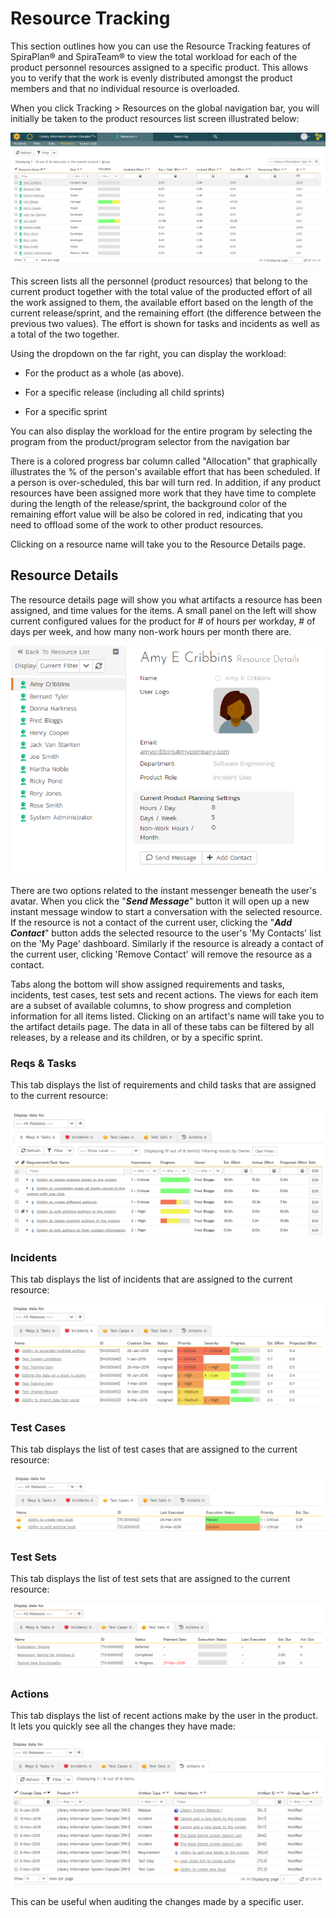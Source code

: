 # Resource Tracking

This section outlines how you can use the Resource Tracking features of
SpiraPlan® and SpiraTeam® to view the total workload for each of the
product personnel resources assigned to a specific product. This allows
you to verify that the work is evenly distributed amongst the product
members and that no individual resource is overloaded.

When you click Tracking \> Resources on the global navigation bar, you
will initially be taken to the product resources list screen illustrated
below:

![](img/Resource_Tracking_312.png)


This screen lists all the personnel (product resources) that belong to
the current product together with the total value of the producted
effort of all the work assigned to them, the available effort based on
the length of the current release/sprint, and the remaining effort (the
difference between the previous two values). The effort is shown for
tasks and incidents as well as a total of the two together.

Using the dropdown on the far right, you can display the workload:

-   For the product as a whole (as above).

<!-- -->

-   For a specific release (including all child sprints)

-   For a specific sprint

You can also display the workload for the entire program by selecting
the program from the product/program selector from the navigation bar

There is a colored progress bar column called "Allocation" that
graphically illustrates the % of the person's available effort that has
been scheduled. If a person is over-scheduled, this bar will turn red.
In addition, if any product resources have been assigned more work that
they have time to complete during the length of the release/sprint, the
background color of the remaining effort value will be also be colored
in red, indicating that you need to offload some of the work to other
product resources.

Clicking on a resource name will take you to the Resource Details page.

## Resource Details

The resource details page will show you what artifacts a resource has
been assigned, and time values for the items. A small panel on the left
will show current configured values for the product for \# of hours per
workday, \# of days per week, and how many non-work hours per month
there are.

![](img/Resource_Tracking_313.png)




There are two options related to the instant messenger beneath the
user's avatar. When you click the "***Send Message***"
button it will open up a new instant message window to start a
conversation with the selected resource. If the resource is not a
contact of the current user, clicking the "***Add
Contact***" button adds the selected resource to the user's
'My Contacts' list on the 'My Page' dashboard. Similarly if the resource
is already a contact of the current user, clicking 'Remove Contact' will
remove the resource as a contact.

Tabs along the bottom will show assigned requirements and tasks,
incidents, test cases, test sets and recent actions. The views for each
item are a subset of available columns, to show progress and completion
information for all items listed. Clicking on an artifact's name will
take you to the artifact details page. The data in all of these tabs can
be filtered by all releases, by a release and its children, or by a
specific sprint.

### Reqs & Tasks

This tab displays the list of requirements and child tasks that are
assigned to the current resource:

![](img/Resource_Tracking_314.png)




### Incidents

This tab displays the list of incidents that are assigned to the current
resource:

![](img/Resource_Tracking_315.png)




### Test Cases

This tab displays the list of test cases that are assigned to the
current resource:

![](img/Resource_Tracking_316.png)




### Test Sets

This tab displays the list of test sets that are assigned to the current
resource:

![](img/Resource_Tracking_317.png)




### Actions

This tab displays the list of recent actions make by the user in the
product. It lets you quickly see all the changes they have made:

![](img/Resource_Tracking_318.png)




This can be useful when auditing the changes made by a specific user.

